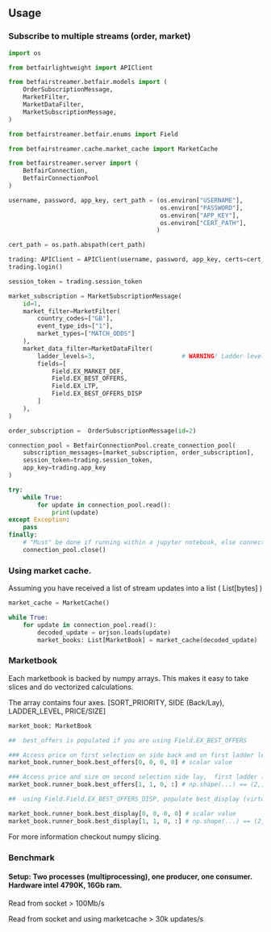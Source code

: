 ## Usage

### Subscribe to multiple streams (order, market)

```python
import os

from betfairlightweight import APIClient

from betfairstreamer.betfair.models import (
    OrderSubscriptionMessage,
    MarketFilter,
    MarketDataFilter,
    MarketSubscriptionMessage,
)

from betfairstreamer.betfair.enums import Field

from betfairstreamer.cache.market_cache import MarketCache

from betfairstreamer.server import (
    BetfairConnection, 
    BetfairConnectionPool
)

username, password, app_key, cert_path = (os.environ["USERNAME"], 
                                          os.environ["PASSWORD"], 
                                          os.environ["APP_KEY"], 
                                          os.environ["CERT_PATH"],
                                         )

cert_path = os.path.abspath(cert_path)

trading: APIClient = APIClient(username, password, app_key, certs=cert_path, locale=os.environ["LOCALE"])
trading.login()

session_token = trading.session_token

market_subscription = MarketSubscriptionMessage(
    id=1,
    market_filter=MarketFilter(
        country_codes=["GB"], 
        event_type_ids=["1"], 
        market_types=["MATCH_ODDS"]
    ),
    market_data_filter=MarketDataFilter(
        ladder_levels=3,                        # WARNING! Ladder levels are fixed to 3 atm !!
        fields=[
            Field.EX_MARKET_DEF,
            Field.EX_BEST_OFFERS,
            Field.EX_LTP,
            Field.EX_BEST_OFFERS_DISP
        ]
    ),   
)

order_subscription =  OrderSubscriptionMessage(id=2)

connection_pool = BetfairConnectionPool.create_connection_pool(
    subscription_messages=[market_subscription, order_subscription],
    session_token=trading.session_token,
    app_key=trading.app_key
)

try:
    while True:
        for update in connection_pool.read():  
            print(update)
except Exception:
    pass
finally:
    # "Must" be done if running within a jupyter notebook, else connections will be kept open.
    connection_pool.close()
```

### Using market cache.
Assuming you have received a list of stream updates into a list ( List[bytes] )

```python
market_cache = MarketCache()

while True:
    for update in connection_pool.read():  
        decoded_update = orjson.loads(update)
        market_books: List[MarketBook] = market_cache(decoded_update)
```


### Marketbook

Each marketbook is backed by numpy arrays. This makes it easy to take slices and do vectorized calculations.

The array contains four axes. [SORT_PRIORITY, SIDE (Back/Lay), LADDER_LEVEL, PRICE/SIZE]

```python
market_book: MarketBook

##  best_offers is populated if you are using Field.EX_BEST_OFFERS

### Access price on first selection on side back and on first ladder level
market_book.runner_book.best_offers[0, 0, 0, 0] # scalar value

### Access price and size on second selection side lay,  first ladder level
market_book.runner_book.best_offers[1, 1, 0, :] # np.shape(...) == (2,)

##  using Field.Field.EX_BEST_OFFERS_DISP, populate best_display (virtualised prices/ what betfair homepage display) 

market_book.runner_book.best_display[0, 0, 0, 0] # scalar value
market_book.runner_book.best_display[1, 1, 0, :] # np.shape(...) == (2,)
```

For more information checkout numpy slicing.

### Benchmark

#### Setup: Two processes (multiprocessing), one producer, one consumer. Hardware intel 4790K, 16Gb ram.

Read from socket > 100Mb/s  

Read from socket and using marketcache > 30k updates/s


